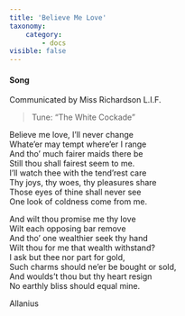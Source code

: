 ```yaml
---
title: 'Believe Me Love'
taxonomy:
    category:
        - docs
visible: false
---
```


#### Song

<div class="author">Communicated by Miss Richardson L.I.F.</div>

> Tune: “The White Cockade”

Believe me love, I’ll never change  
Whate’er may tempt where’er I range  
And tho’ much fairer maids there be  
Still thou shall fairest seem to me.  
I’ll watch thee with the tend’rest care  
Thy joys, thy woes, thy pleasures share  
Those eyes of thine shall never see  
One look of coldness come from me.

And wilt thou promise me thy love  
Wilt each opposing bar remove  
And tho’ one wealthier seek thy hand  
Wilt thou for me that wealth withstand?  
I ask but thee nor part for gold,  
Such charms should ne’er be bought or sold,  
And woulds’t thou but thy heart resign  
No earthly bliss should equal mine.

Allanius